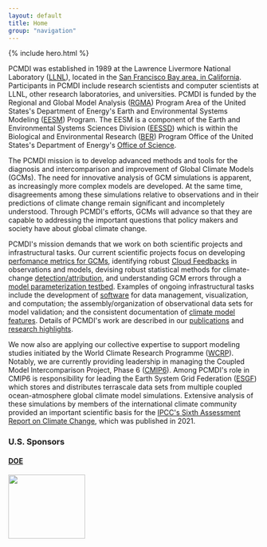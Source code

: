 ```yaml
---
layout: default
title: Home
group: "navigation"
---
```

{% include hero.html %}

PCMDI was established in 1989 at the Lawrence Livermore National Laboratory ([LLNL]), located in the [San Francisco Bay area, 
in California][sf]. Participants in PCMDI include research scientists and computer scientists at LLNL, other research laboratories, and universities. PCMDI is 
funded by the Regional and Global Model Analysis ([RGMA](https://climatemodeling.science.energy.gov/program-area/regional-global-model-analysis)) Program Area of the United States's Department of Energy's Earth and Environmental Systems Modeling ([EESM](https://climatemodeling.science.energy.gov)) Program.  The EESM is a component of the Earth and Environmental Systems Sciences Division ([EESSD](https://science.osti.gov/ber/Research/eessd)) which is within the Biological and Environmental Research ([BER](https://www.energy.gov/science/ber/biological-and-environmental-research)) Program Office of the United States's Department of Energy's [Office of Science](https://www.energy.gov/science/office-science).  

The PCMDI mission is to develop advanced methods and tools for the diagnosis and intercomparison and improvement of Global Climate Models
(GCMs). The need for innovative analysis of GCM simulations is apparent, as increasingly
more complex models are developed. At the same time, disagreements among these simulations relative to observations and in their predictions of climate change remain 
significant and incompletely understood. Through PCMDI's efforts, GCMs will advance so that they are capable to addressing the important questions that policy makers and society have about global climate change.    

PCMDI's mission demands that we work on both scientific projects and infrastructural tasks. Our current scientific projects 
focus on developing [perfomance metrics for GCMs](https://pcmdi.llnl.gov/research/metrics/), identifying robust [Cloud 
Feedbacks][cf] in observations and models, devising robust statistical methods for climate-change [detection/attribution][DandA], and understanding GCM errors through a [model parameterization testbed][mpt].
Examples of ongoing infrastructural tasks include the development of [software][aims] for data management, visualization, and computation; 
the assembly/organization of observational data sets for model validation; and the consistent documentation of [climate model 
features][cmf]. Details of PCMDI's work are described in our [publications](https://pcmdi.llnl.gov/publications.html) and [research highlights](https://pcmdi.llnl.gov/research/researchHighlights.html).        

We now also are applying our collective expertise to support modeling studies initiated by the World Climate Research Programme 
([WCRP]). Notably, we are currently providing leadership in managing the Coupled Model Intercomparison Project, Phase 6 ([CMIP6](https://pcmdi.llnl.gov/CMIP6/)). 
Among PCMDI's role in CMIP6 is responsibility for leading the Earth System Grid Federation ([ESGF]) which stores and distributes 
terrascale data sets from multiple coupled ocean-atmosphere global climate model simulations. Extensive analysis of these 
simulations by members of the international climate community provided an important scientific basis for the [IPCC's Sixth 
Assessment Report on Climate Change][report], which was published in 2021.     

<div class="span12">
  <h3> U.S. Sponsors</h3>
  <div class="span12">
    <div class="row">
      <div class="span3">
        <a target="_blank" href="http://energy.gov">
          <h4 class="muted">DOE</h4>
          <img src="{{site.baseurl}}/Data/media/images/doe.svg" class="thumbnail" style="width:154px;height:128px;border:0px;">
        </a>
      </div>
    </div>
  </div>
</div>


[LLNL]: http://www.llnl.gov/
[sf]:   location.html
[RGCM]: https://science.energy.gov/ber/research/cesd/regional-and-global-modeling/
[ASR]:  http://asr.science.energy.gov/
[CESD]: https://science.energy.gov/ber/research/cesd/
[BER]:  https://science.energy.gov/ber/
[mi]:   mips/
[mpt]:  projects/capt/
[cf]:   {{site.baseurl}}/projects/cloud_feedbacks/index.html
[aims]: software/
[cmf]:  https://pcmdi.llnl.gov/projects/modeldoc/index.html
[WCRP]: http://www.wcrp-climate.org/
[CMIP5]: http://pcmdi.llnl.gov/mips/cmip5/index.html
[ESGF]: http://esgf.llnl.gov/
[report]: http://www.ipcc.ch/
[DandA]: research/DandA/

